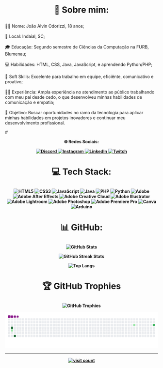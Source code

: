 # <p align="center">💫 Sobre mim: 
👨‍🎓 Nome: João Alvin Odorizzi, 18 anos;<br><br>🏡 Local: Indaial, SC;<br><br>
🎓 Educação: Segundo semestre de Ciências da Computação na FURB, Blumenau;<br><br>
💻 Habilidades: HTML, CSS, Java, JavaScript, e aprendendo Python/PHP;<br><br>
🤝 Soft Skills: Excelente para trabalho em equipe, eficiênte, comunicativo e proativo;<br><br>
👨‍💼 Experiência: Ampla experiência no atendimento ao público trabalhando com meu pai desde cedo, o que desenvolveu minhas habilidades de comunicação e empatia;<br><br>
🚀 Objetivo: Buscar oportunidades no ramo da tecnologia para aplicar minhas habilidades em projetos inovadores e continuar meu desenvolvimento profissional.
</p>
# <p align="center"><b>🌐 Redes Sociais:<b></p>
<p align="center">
  <a href="https://discord.gg/jNSygBnZ45">
    <img src="https://img.shields.io/badge/Discord-%237289DA.svg?logo=discord&logoColor=white" alt="Discord" height="35" width="130">
  </a>
  <a href="https://www.instagram.com/jaum_15.02/">
    <img src="https://img.shields.io/badge/Instagram-%23E4405F.svg?logo=Instagram&logoColor=white" alt="Instagram" height="35" width="130">
  </a>
  <a href="https://www.linkedin.com/in/jaum1502/">
    <img src="https://img.shields.io/badge/LinkedIn-%230077B5.svg?logo=linkedin&logoColor=white" alt="LinkedIn" height="35" width="130">
  </a>
  <a href="https://www.twitch.tv/johnnyelevenbr">
    <img src="https://img.shields.io/badge/Twitch-%239146FF.svg?logo=Twitch&logoColor=white" alt="Twitch" height="35" width="130">
  </a>
</p>


# <p align="center">💻 Tech Stack:</p>
<p align="center">
  <img src="https://img.shields.io/badge/html5-%23E34F26.svg?style=for-the-badge&logo=html5&logoColor=white" alt="HTML5">
  <img src="https://img.shields.io/badge/css3-%231572B6.svg?style=for-the-badge&logo=css3&logoColor=white" alt="CSS3">
  <img src="https://img.shields.io/badge/javascript-%23323330.svg?style=for-the-badge&logo=javascript&logoColor=%23F7DF1E" alt="JavaScript">
  <img src="https://img.shields.io/badge/java-%23ED8B00.svg?style=for-the-badge&logo=openjdk&logoColor=white" alt="Java">
  <img src="https://img.shields.io/badge/php-%23777BB4.svg?style=for-the-badge&logo=php&logoColor=white" alt="PHP">
  <img src="https://img.shields.io/badge/python-3670A0?style=for-the-badge&logo=python&logoColor=ffdd54" alt="Python">
  <img src="https://img.shields.io/badge/adobe-%23FF0000.svg?style=for-the-badge&logo=adobe&logoColor=white" alt="Adobe">
  <img src="https://img.shields.io/badge/Adobe%20After%20Effects-9999FF.svg?style=for-the-badge&logo=Adobe%20After%20Effects&logoColor=white" alt="Adobe After Effects">
  <img src="https://img.shields.io/badge/Adobe%20Creative%20Cloud-DA1F26.svg?style=for-the-badge&logo=Adobe%20Creative%20Cloud&logoColor=white" alt="Adobe Creative Cloud">
  <img src="https://img.shields.io/badge/adobe%20illustrator-%23FF9A00.svg?style=for-the-badge&logo=adobe%20illustrator&logoColor=white" alt="Adobe Illustrator">
  <img src="https://img.shields.io/badge/Adobe%20Lightroom-31A8FF.svg?style=for-the-badge&logo=Adobe%20Lightroom&logoColor=white" alt="Adobe Lightroom">
  <img src="https://img.shields.io/badge/adobe%20photoshop-%2331A8FF.svg?style=for-the-badge&logo=adobe%20photoshop&logoColor=white" alt="Adobe Photoshop">
  <img src="https://img.shields.io/badge/Adobe%20Premiere%20Pro-9999FF.svg?style=for-the-badge&logo=Adobe%20Premiere%20Pro&logoColor=white" alt="Adobe Premiere Pro">
  <img src="https://img.shields.io/badge/Canva-%2300C4CC.svg?style=for-the-badge&logo=Canva&logoColor=white" alt="Canva">
  <img src="https://img.shields.io/badge/-Arduino-00979D?style=for-the-badge&logo=Arduino&logoColor=white" alt="Arduino">
</p>

# <p align="center">📊 GitHub: </p>
<p align="center">
  <img src="https://github-readme-stats.vercel.app/api?username=jaum1502&theme=midnight-purple&hide_border=false&include_all_commits=false&count_private=false" alt="GitHub Stats">
</p>
<p align="center">
  <img src="https://github-readme-streak-stats.herokuapp.com/?user=jaum1502&theme=midnight-purple&hide_border=false" alt="GitHub Streak Stats">
</p>
<p align="center">
  <img src="https://github-readme-stats.vercel.app/api/top-langs/?username=jaum1502&theme=midnight-purple&hide_border=false&include_all_commits=false&count_private=false&layout=compact" alt="Top Langs">
</p>

# <p align="center">🏆 GitHub Trophies  </p>
<p align="center">
  <img src="https://github-profile-trophy.vercel.app/?username=jaum1502&theme=tokyonight&no-frame=true&no-bg=true&margin-w=4" alt="GitHub Trophies">
</p>

<p align="center">
  <img src="https://github.com/jaum1502/jaum1502/blob/output/github-contribution-grid-snake.gif" alt="snake gif">
</p>

---
<p align="center">
  <a href="https://visitcount.itsvg.in"><img src="https://visitcount.itsvg.in/api?id=jaum1502&icon=0&color=0" alt="visit count"></a>
</p>

